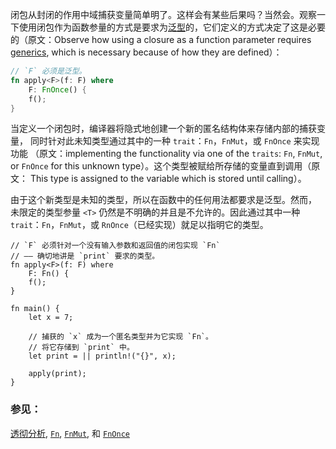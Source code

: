 闭包从封闭的作用中域捕获变量简单明了。这样会有某些后果吗？当然会。观察一下使用闭包作为函数参量的方式是要求为[泛型][generics]的，它们定义的方式决定了这是必要的（原文：Observe how using a closure as a function parameter requires [generics], which is necessary because of how they are defined）：

```rust
// `F` 必须是泛型。
fn apply<F>(f: F) where
    F: FnOnce() {
    f();
}
```

当定义一个闭包时，编译器将隐式地创建一个新的匿名结构体来存储内部的捕获变量，
同时针对此未知类型通过其中的一种 `trait`：`Fn`，`FnMut`，或 `FnOnce` 来实现功能
（原文：implementing the functionality via one of the `traits`: `Fn`, `FnMut`, 
or `FnOnce` for this unknown type）。这个类型被赋给所存储的变量直到调用（原文：
This type is assigned to the variable which is stored until calling）。

由于这个新类型是未知的类型，所以在函数中的任何用法都要求是泛型。然而，
未限定的类型参量 `<T>` 仍然是不明确的并且是不允许的。因此通过其中一种 
`trait`：`Fn`，`FnMut`，或 `RnOnce`（已经实现）就足以指明它的类型。

```rust,editable
// `F` 必须针对一个没有输入参数和返回值的闭包实现 `Fn`
// —— 确切地讲是 `print` 要求的类型。
fn apply<F>(f: F) where
    F: Fn() {
    f();
}

fn main() {
    let x = 7;

    // 捕获的 `x` 成为一个匿名类型并为它实现 `Fn`。
    // 将它存储到 `print` 中。
    let print = || println!("{}", x);

    apply(print);
}
```

### 参见：

[透彻分析][thorough_analysis], [`Fn`][fn], [`FnMut`][fn_mut],
和 [`FnOnce`][fn_once]

[generics]: ../../generics.html
[fn]: http://doc.rust-lang.org/std/ops/trait.Fn.html
[fn_mut]: http://doc.rust-lang.org/std/ops/trait.FnMut.html
[fn_once]: http://doc.rust-lang.org/std/ops/trait.FnOnce.html
[thorough_analysis]: http://huonw.github.io/blog/2015/05/finding-closure-in-rust/
